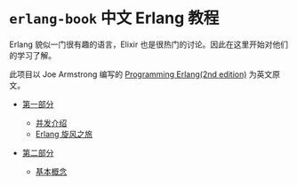 # `erlang-book` 中文 Erlang 教程


Erlang 貌似一门很有趣的语言，Elixir 也是很热门的讨论。因此在这里开始对他们的学习了解。

此项目以 Joe Armstrong 编写的 [Programming Erlang(2nd edition)](https://pragprog.com/titles/jaerlang2/programming-erlang-2nd-edition/) 为英文原文。

+ [第一部分](src/part-i.md)
    - [并发介绍](src/part-i/Ch01_introducting-concurrency.md)
    - [Erlang 旋风之旅](src/part-i/Ch02_a-whirlwind-tour-of-erlang.md)


+ [第二部分](src/part-ii.md)
    - [基本概念](src/part-ii/Ch03-basic_concepts.md)
